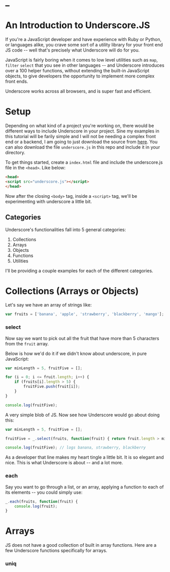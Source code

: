 # _
# An Introduction to Underscore.JS

If you're a JavaScript developer and have experience with Ruby or Python, or languages alike, you crave some sort of a utility library for your front end JS code -- well that's precisely what Underscore will do for you.

JavaScript is fairly boring when it comes to low level utilities such as `map`, `filter` `select` that you see in other languages -- and Underscore introduces over a 100 helper functions, without extending the built-in JavaScript objects, to give developers the opportunity to implement more complex front ends.

Underscore works across all browsers, and is super fast and efficient.


# Setup
Depending on what kind of a project you're working on, there would be different ways to include Underscore in your project. Sine my examples in this tutorial will be farily simple and I will not be needing a complex front end or a backend, I am going to just download the source from [here](underscorejs.org). You can also download the file `underscore.js` in this repo and include it in your directory.


To get things started, create a `index.html` file and include the underscore.js file in the `<head>`. Like below:
```html
<head>
<script src="underscore.js"></script>
</head>
```

Now after the closing `<body>` tag, inside a `<script>` tag, we'll be experimenting with underscore a little bit.

## Categories
Underscore's functionalities fall into 5 general categories:
1. Collections
2. Arrays
3. Objects
4. Functions
5. Utilities

I'll be providing a couple examples for each of the different categories.

# Collections (Arrays or Objects)
Let's say we have an array of strings like:
```js
var fruits = ['banana', 'apple', 'strawberry', 'blackberry', 'mango'];
```

### select
Now say we want to pick out all the fruit that have more than 5 characters from the `fruit` array.

Below is how we'd do it if we didn't know about underscore, in pure JavaScript:
```js
var minLength = 5, fruitFive = [];

for (i = 0; i <= fruit.length; i++) {
	if (fruits[i].length > 5) {
		fruitFive.push(fruit[i]);
	}
}

console.log(fruitFive);
```

A very simple blob of JS. Now see how Underscore would go about doing this:
```js
var minLength = 5, fruitFive = [];

fruitFive = _.select(fruits, function(fruit) { return fruit.length > minLength;});

console.log(fruitFive); // logs banana, strawberry, blackberry
```

As a developer that line makes my heart tingle a little bit. It is so elegant and nice. This is what Underscore is about -- and a lot more.


### each
Say you want to go through a list, or an array, applying a function to each of its elements -- you could simply use:
```js
_.each(fruits, function(fruit) {
	console.log(fruit);
}
```


# Arrays
JS does not have a good collection of built in array functions. Here are a few Underscore functions specifically for arrays.

### uniq


